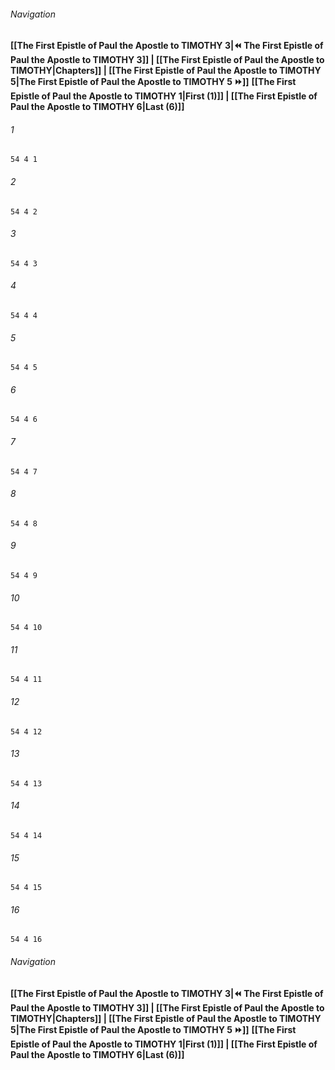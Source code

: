 
###### Navigation
**[[The First Epistle of Paul the Apostle to TIMOTHY 3|⏪ The First Epistle of Paul the Apostle to TIMOTHY 3]] | [[The First Epistle of Paul the Apostle to TIMOTHY|Chapters]] | [[The First Epistle of Paul the Apostle to TIMOTHY 5|The First Epistle of Paul the Apostle to TIMOTHY 5 ⏩]]**
**[[The First Epistle of Paul the Apostle to TIMOTHY 1|First (1)]] | [[The First Epistle of Paul the Apostle to TIMOTHY 6|Last (6)]]**

###### 1
``` verse
54 4 1 
```
###### 2
``` verse
54 4 2 
```
###### 3
``` verse
54 4 3 
```
###### 4
``` verse
54 4 4 
```
###### 5
``` verse
54 4 5 
```
###### 6
``` verse
54 4 6 
```
###### 7
``` verse
54 4 7 
```
###### 8
``` verse
54 4 8 
```
###### 9
``` verse
54 4 9 
```
###### 10
``` verse
54 4 10 
```
###### 11
``` verse
54 4 11 
```
###### 12
``` verse
54 4 12 
```
###### 13
``` verse
54 4 13 
```
###### 14
``` verse
54 4 14 
```
###### 15
``` verse
54 4 15 
```
###### 16
``` verse
54 4 16 
```

###### Navigation
**[[The First Epistle of Paul the Apostle to TIMOTHY 3|⏪ The First Epistle of Paul the Apostle to TIMOTHY 3]] | [[The First Epistle of Paul the Apostle to TIMOTHY|Chapters]] | [[The First Epistle of Paul the Apostle to TIMOTHY 5|The First Epistle of Paul the Apostle to TIMOTHY 5 ⏩]]**
**[[The First Epistle of Paul the Apostle to TIMOTHY 1|First (1)]] | [[The First Epistle of Paul the Apostle to TIMOTHY 6|Last (6)]]**

